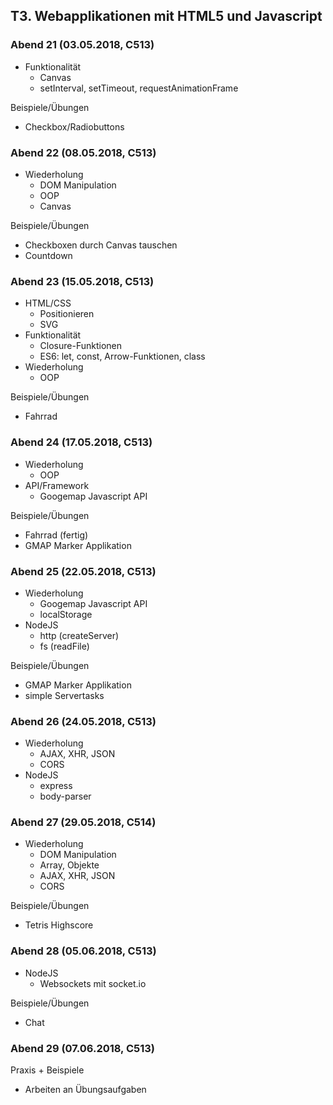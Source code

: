 ## T3. Webapplikationen mit HTML5 und Javascript
### Abend 21 (03.05.2018, C513)
- Funktionalität
  * Canvas
  * setInterval, setTimeout, requestAnimationFrame

Beispiele/Übungen
- Checkbox/Radiobuttons

### Abend 22 (08.05.2018, C513)
- Wiederholung
  * DOM Manipulation
  * OOP
  * Canvas

Beispiele/Übungen
- Checkboxen durch Canvas tauschen
- Countdown

### Abend 23 (15.05.2018, C513)
- HTML/CSS
  * Positionieren
  * SVG
- Funktionalität
  * Closure-Funktionen
  * ES6: let, const, Arrow-Funktionen, class
- Wiederholung
  * OOP

Beispiele/Übungen
- Fahrrad

### Abend 24 (17.05.2018, C513)
- Wiederholung
  * OOP
- API/Framework
  * Googemap Javascript API

Beispiele/Übungen
- Fahrrad (fertig)
- GMAP Marker Applikation

### Abend 25 (22.05.2018, C513)
- Wiederholung
  * Googemap Javascript API
  * localStorage
- NodeJS
  * http (createServer)
  * fs (readFile)

Beispiele/Übungen
- GMAP Marker Applikation
- simple Servertasks

### Abend 26 (24.05.2018, C513)
- Wiederholung
  * AJAX, XHR, JSON
  * CORS
- NodeJS
  * express
  * body-parser

### Abend 27 (29.05.2018, C514)
- Wiederholung
  * DOM Manipulation
  * Array, Objekte
  * AJAX, XHR, JSON
  * CORS

Beispiele/Übungen
- Tetris Highscore

### Abend 28 (05.06.2018, C513)
- NodeJS
  * Websockets mit socket.io

Beispiele/Übungen
- Chat

### Abend 29 (07.06.2018, C513)
Praxis + Beispiele
- Arbeiten an Übungsaufgaben 
